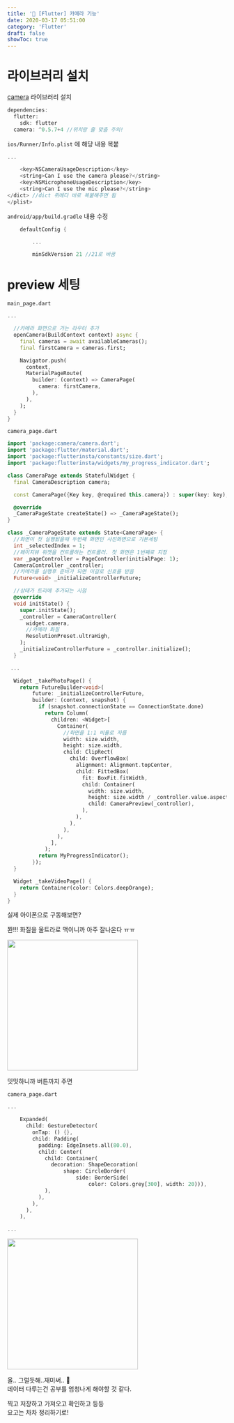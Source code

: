 ```yaml
---
title: '💎 [Flutter] 카메라 기능'
date: 2020-03-17 05:51:00
category: 'Flutter'
draft: false 
showToc: true
---
```


# 라이브러리 설치

[camera](https://pub.dev/packages/camera#-installing-tab-) 라이브러리 설치

```dart
dependencies:
  flutter:
    sdk: flutter
  camera: ^0.5.7+4 //위치랑 줄 맞춤 주의!
```

`ios/Runner/Info.plist` 에 해당 내용 복붙

```dart
...

    <key>NSCameraUsageDescription</key>
    <string>Can I use the camera please?</string>
    <key>NSMicrophoneUsageDescription</key>
    <string>Can I use the mic please?</string>
</dict> //dict 위에다 바로 복붙해주면 됨
</plist>
```

`android/app/build.gradle` 내용 수정

```dart
    defaultConfig {

        ...

        minSdkVersion 21 //21로 바꿈 
```

# preview 세팅

`main_page.dart`

```dart
...

  //카메라 화면으로 가는 라우터 추가
  openCamera(BuildContext context) async {
    final cameras = await availableCameras();
    final firstCamera = cameras.first;

    Navigator.push(
      context,
      MaterialPageRoute(
        builder: (context) => CameraPage(
          camera: firstCamera,
        ),
      ),
    );
  }
}
```

`camera_page.dart`

```dart
import 'package:camera/camera.dart';
import 'package:flutter/material.dart';
import 'package:flutterinsta/constants/size.dart';
import 'package:flutterinsta/widgets/my_progress_indicator.dart';

class CameraPage extends StatefulWidget {
  final CameraDescription camera;

  const CameraPage({Key key, @required this.camera}) : super(key: key);

  @override
  _CameraPageState createState() => _CameraPageState();
}

class _CameraPageState extends State<CameraPage> {
  //화면이 첫 실행됬을때 두번째 화면인 사진화면으로 기본세팅
  int _selectedIndex = 1;
  //페이지뷰 위젯을 컨트롤하는 컨트롤러. 첫 화면은 1번째로 지정
  var _pageController = PageController(initialPage: 1);
  CameraController _controller;
  //카메라를 실행후 준비가 되면 이걸로 신호를 받음
  Future<void> _initializeControllerFuture;

  //상태가 트리에 추가되는 시점
  @override
  void initState() {
    super.initState();
    _controller = CameraController(
      widget.camera,
      //카메라 화질
      ResolutionPreset.ultraHigh,
    );
    _initializeControllerFuture = _controller.initialize();
  }

 ...

  Widget _takePhotoPage() {
    return FutureBuilder<void>(
        future: _initializeControllerFuture,
        builder: (context, snapshot) {
          if (snapshot.connectionState == ConnectionState.done)
            return Column(
              children: <Widget>[
                Container(
                  //화면을 1:1 비율로 자름
                  width: size.width,
                  height: size.width,
                  child: ClipRect(
                    child: OverflowBox(
                      alignment: Alignment.topCenter,
                      child: FittedBox(
                        fit: BoxFit.fitWidth,
                        child: Container(
                          width: size.width,
                          height: size.width / _controller.value.aspectRatio,
                          child: CameraPreview(_controller),
                        ),
                      ),
                    ),
                  ),
                ),
              ],
            );
          return MyProgressIndicator();
        });
  }

  Widget _takeVideoPage() {
    return Container(color: Colors.deepOrange);
  }
}
```

실제 아이폰으로 구동해보면?  

쫜!!! 
화질을 울트라로 맥이니까 아주 잘나온다 ㅠㅠ 

<img width="300" alt="" src="https://user-images.githubusercontent.com/55340876/76844821-36f02880-6881-11ea-9249-57d381d2e489.PNG">

밋밋하니까 버튼까지 주면 


`camera_page.dart`

```dart
...

    Expanded(
      child: GestureDetector(
        onTap: () {},
        child: Padding(
          padding: EdgeInsets.all(80.0),
          child: Center(
            child: Container(
              decoration: ShapeDecoration(
                  shape: CircleBorder(
                      side: BorderSide(
                          color: Colors.grey[300], width: 20))),
            ),
          ),
        ),
      ),
    ),

...
```

<img width="300" alt="" src="https://user-images.githubusercontent.com/55340876/76846354-b848ba80-6883-11ea-813a-d5ba6f536dc0.jpeg">

올.. 그럴듯해..재미써.. 🤭  
데이터 다루는건 공부를 엄청나게 해야할 것 같다.

찍고 저장하고 가져오고 확인하고 등등  
요고는 차차 정리하기로! 